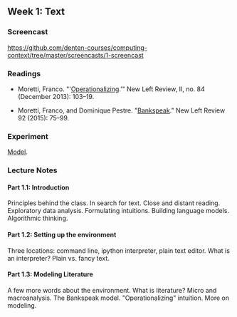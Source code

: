 
## Week 1: Text

### Screencast

https://github.com/denten-courses/computing-context/tree/master/screencasts/1-screencast

### Readings

- Moretti, Franco.
  "'[Operationalizing](http://newleftreview.org/II/84/franco-moretti-operationalizing).'"
New Left Review, II, no. 84 (December 2013): 103–19.

- Moretti, Franco, and Dominique Pestre.
"[Bankspeak](http://newleftreview.org/II/92/franco-moretti-dominique-pestre-bankspeak)." New Left Review 92
(2015): 75–99.

### Experiment

[Model](https://github.com/denten-courses/computing-context/tree/master/experiments/1-experiment).


### Lecture Notes

#### Part 1.1: **Introduction**  

Principles behind the class. In search for text. Close and distant reading.
Exploratory data analysis. Formulating intuitions. Building language models.
Algorithmic thinking. 

#### Part 1.2: **Setting up the environment**  

Three locations: command line, ipython interpreter, plain text editor. What
is an interpreter? Plain vs. fancy text.

#### Part 1.3: **Modeling Literature**  

A few more words about the environment. What is literature? Micro and
macroanalysis. The Bankspeak model.  "Operationalizing" intuition. More on
modeling.

